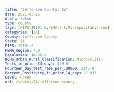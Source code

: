```yaml
---
title: "Jefferson County, IA"
date: 2021-03-25
draft: false
type: county
tags: [FIPS:19101.0,FEMA:7.0,Micropolitan,Green]
categories: [IA]
County: Jefferson County
State: IA
FIPS: 19101.0
FEMA_Region: 7.0
Population: 18295.0
NCHS_Urban_Rural_Classification: Micropolitan
Tests_in_prior_14_days: 429.0
Fourteen_day_test_rate_per_100000: 2345.0
Percent_Positivity_in_prior_14_days: 0.033
Level: Green
url: /states/IA/jefferson-county
---
```



